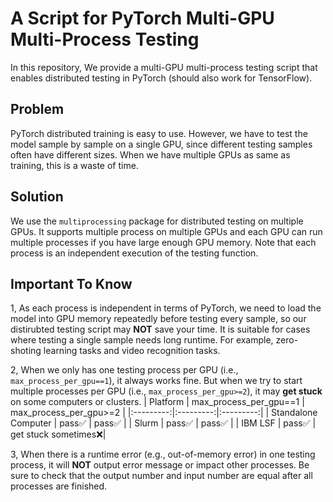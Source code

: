 # A Script for PyTorch Multi-GPU Multi-Process Testing

In this repository, We provide a multi-GPU multi-process testing script that enables distributed testing in PyTorch (should also work for TensorFlow).

## Problem
PyTorch distributed training is easy to use. However, we have to test the model sample by sample on a single GPU, since different testing samples often have different sizes. When we have multiple GPUs as same as training, this is a waste of time.

## Solution
We use the `multiprocessing` package for distributed testing on multiple GPUs. It supports multiple process on multiple GPUs and each GPU can run multiple processes if you have large enough GPU memory. Note that each process is an independent execution of the testing function.

## Important To Know
1, As each process is independent in terms of PyTorch, we need to load the model into GPU memory repeatedly before testing every sample, so our distirubted testing script may **NOT** save your time. It is suitable for cases where testing a single sample needs long runtime. For example, zero-shoting learning tasks and video recognition tasks.

2, When we only has one testing process per GPU (i.e., `max_process_per_gpu==1`), it always works fine. But when we try to start multiple processes per GPU (i.e., `max_process_per_gpu>=2`), it may **get stuck** on some computers or clusters.
| Platform | max_process_per_gpu==1 | max_process_per_gpu>=2 |
|:---------:|:---------:|:---------:|
| Standalone Computer | pass✅ | pass✅ |
| Slurm | pass✅ | pass✅ |
| IBM LSF | pass✅ | get stuck sometimes❌|

3, When there is a runtime error (e.g., out-of-memory error) in one testing process, it will **NOT** output error message or impact other processes. Be sure to check that the output number and input number are equal after all processes are finished.
